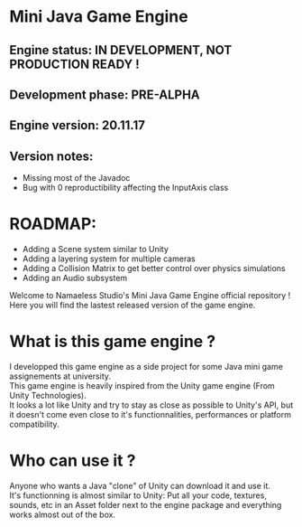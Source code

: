 # Mini Java Game Engine

## Engine status: IN DEVELOPMENT, NOT PRODUCTION READY !   
## Development phase: PRE-ALPHA
## Engine version: 20.11.17 
## Version notes:
* Missing most of the Javadoc
* Bug with 0 reproductibility affecting the InputAxis class

# ROADMAP:
* Adding a Scene system similar to Unity
* Adding a layering system for multiple cameras
* Adding a Collision Matrix to get better control over physics simulations
* Adding an Audio subsystem

Welcome to Namaeless Studio's Mini Java Game Engine official repository !  
Here you will find the lastest released version of the game engine.  

# What is this game engine ?

I developped this game engine as a side project for some Java mini game assignements at university.  
This game engine is heavily inspired from the Unity game engine (From Unity Technologies).  
It looks a lot like Unity and try to stay as close as possible to Unity's API, but it doesn't come even close to it's functionnalities, performances or platform compatibility.

# Who can use it ?

Anyone who wants a Java "clone" of Unity can download it and use it.  
It's functionning is almost similar to Unity: Put all your code, textures, sounds, etc in an Asset folder next to the engine package and everything works almost out of the box.  
